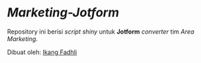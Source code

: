 # _Marketing-Jotform_

Repository ini berisi _script shiny_ untuk __Jotform__ _converter_ tim _Area Marketing_.

Dibuat oleh: [Ikang Fadhli](https://ikanx101.com/)